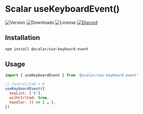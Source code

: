 # Scalar useKeyboardEvent()

![Version](https://img.shields.io/npm/v/%40scalar/use-keyboard-event)
![Downloads](https://img.shields.io/npm/dm/%40scalar/use-keyboard-event)
![License](https://img.shields.io/npm/l/%40scalar%2Fuse-keyboard-event)
[![Discord](https://img.shields.io/discord/1135330207960678410?style=flat&color=5865F2)](https://discord.gg/mw6FQRPh)

## Installation

```bash
npm install @scalar/use-keyboard-event
```

## Usage

```js
import { useKeyboardEvent } from '@scalar/use-keyboard-event'

// Control/Cmd + K
useKeyboardEvent({
  keyList: ['k'],
  withCtrlCmd: true,
  handler: () => { … },
})
```
